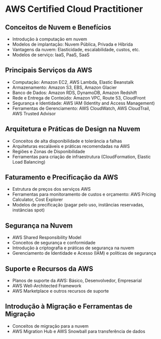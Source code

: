 # AWS Certified Cloud Practitioner

## Conceitos de Nuvem e Benefícios
- Introdução à computação em nuvem
- Modelos de implantação: Nuvem Pública, Privada e Híbrida
- Vantagens da nuvem: Elasticidade, escalabilidade, custos, etc.
- Modelos de serviço: IaaS, PaaS, SaaS

## Principais Serviços da AWS
- Computação: Amazon EC2, AWS Lambda, Elastic Beanstalk
- Armazenamento: Amazon S3, EBS, Amazon Glacier
- Banco de Dados: Amazon RDS, DynamoDB, Amazon Redshift
- Rede e Entrega de Conteúdo: Amazon VPC, Route 53, CloudFront
- Segurança e Identidade: AWS IAM (Identity and Access Management)
- Ferramentas de Gerenciamento: AWS CloudWatch, AWS CloudTrail, AWS 
Trusted Advisor

## Arquitetura e Práticas de Design na Nuvem
- Conceitos de alta disponibilidade e tolerância a falhas
- Arquiteturas escaláveis e práticas recomendadas na AWS
- Regiões e Zonas de Disponibilidade
- Ferramentas para criação de infraestrutura (CloudFormation, Elastic Load 
Balancing)

## Faturamento e Precificação da AWS
- Estrutura de preços dos serviços AWS
- Ferramentas para monitoramento de custos e orçamento: AWS Pricing 
Calculator, Cost Explorer
- Modelos de precificação (pagar pelo uso, instâncias reservadas, instâncias 
spot)

## Segurança na Nuvem
- AWS Shared Responsibility Model
- Conceitos de segurança e conformidade
- Introdução à criptografia e práticas de segurança na nuvem
- Gerenciamento de Identidade e Acesso (IAM) e políticas de segurança

## Suporte e Recursos da AWS
- Planos de suporte da AWS: Básico, Desenvolvedor, Empresarial
- AWS Well-Architected Framework
- AWS Marketplace e outros recursos de suporte

## Introdução à Migração e Ferramentas de Migração
- Conceitos de migração para a nuvem
-  AWS Migration Hub e AWS Snowball para transferência de dados

